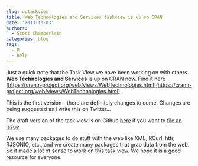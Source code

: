 ```yaml
---
slug: uptaskview
title: Web Technologies and Services taskview is up on CRAN
date: '2013-10-03'
authors:
  - Scott Chamberlain
categories: blog
tags:
  - R
  - help
---
```


Just a quick note that the Task View we have been working on with others **Web Technologies and Services** is up on CRAN now. Find it here [https://cran.r-project.org/web/views/WebTechnologies.html](https://cran.r-project.org/web/views/WebTechnologies.html).

This is the first version - there are definitely changes to come. Changes are being suggested as I write this on Twitter...

The draft version of the task view is on Github [here](https://github.com/ropensci/webservices) if you want to [file an issue](https://github.com/ropensci/webservices/issues).

We use many packages to do stuff with the web like XML, RCurl, httr, RJSONIO, etc., and we create many packages that grab data from the web. So it made a lot of sense to work on this task view. We hope it is a good resource for everyone.
